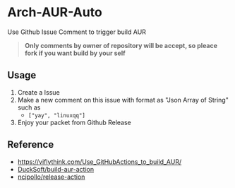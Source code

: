 # Arch-AUR-Auto

Use Github Issue Comment to trigger build AUR

> **Only comments by owner of repository will be accept, so pleace fork if you want build by your self**

## Usage

1. Create a Issue
2. Make a new comment on this issue with format as "Json Array of String" such as 
    + `["yay", "linuxqq"]`
3. Enjoy your packet from Github Release

## Reference

+ https://viflythink.com/Use_GitHubActions_to_build_AUR/
+ [DuckSoft/build-aur-action](https://github.com/DuckSoft/build-aur-action)
+ [ncipollo/release-action](https://github.com/ncipollo/release-action)


